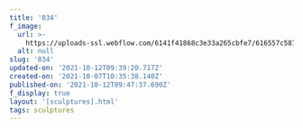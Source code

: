 ```yaml
---
title: '034'
f_image:
  url: >-
    https://uploads-ssl.webflow.com/6141f41868c3e33a265cbfe7/616557c5875e8746cbb3d76e_034.jpg
  alt: null
slug: '034'
updated-on: '2021-10-12T09:39:20.717Z'
created-on: '2021-10-07T10:35:38.140Z'
published-on: '2021-10-12T09:47:37.690Z'
f_display: true
layout: '[sculptures].html'
tags: sculptures
---
```



